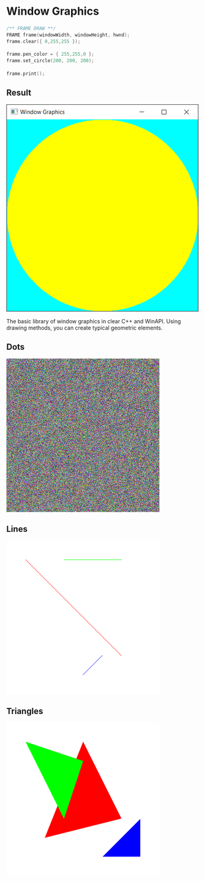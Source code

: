 # Window Graphics
```CPP
/** FRAME DRAW **/
FRAME frame(windowWidth, windowHeight, hwnd);
frame.clear({ 0,255,255 });

frame.pen_color = { 255,255,0 };
frame.set_circle(200, 200, 200);

frame.print();
```

## Result ##
![3](Examples/3.PNG)

The basic library of window graphics in clear C++ and WinAPI. Using drawing methods, you can create typical geometric elements.

## Dots ##
![pixels](Examples/pixels.bmp)

## Lines ##
![lines](Examples/lines.bmp)

## Triangles ##
![triangles](Examples/triangles.bmp)